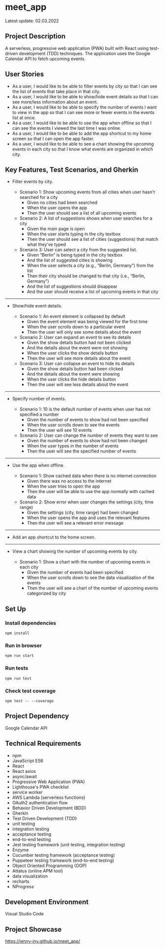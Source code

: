 # meet_app
Latest update: 02.03.2022

## Project Description
A serverless, progressive web application (PWA) built with React using test-driven development (TDD) techniques. The application uses the Google Calendar API to fetch upcoming events.

## User Stories
* As a user, I would like to be able to filter events by city so that I can see the list of events that take place in that city.
* As a user, I would like to be able to show/hide event details so that I can see more/less information about an event.
* As a user, I would like to be able to specify the number of events I want to view in the app so that I can see more or fewer events in the events list at once.
* As a user, I would like to be able to use the app when offline so that I can see the events I viewed the last time I was online.
* As a user, I would like to be able to add the app shortcut to my home screen so that I can open the app faster.
* As a user, I would like to be able to see a chart showing the upcoming events in each city so that I know what events are organized in which city.

## Key Features, Test Scenarios, and Gherkin
* Filter events by city. <br/><br/>
  * Scenario 1: Show upcoming events from all cities when user hasn't searched for a city
    * Given no cities had been searched
    * When the user opens the app
    * Then the user should see a list of all upcoming events
  * Scenario 2: A list of suggestions shows when user searches for a city
    * Given the main page is open
    * When the user starts typing in the city textbox
    * Then the user should see a list of cities (suggestions) that match what they’ve typed
  * Scenario 3: User can select a city from the suggested list.
    * Given “Berlin” is being typed in the city textbox 
    * And the list of suggested cities is showing
    * When the user selects a city (e.g., “Berlin, Germany”) from the list
    * Then their city should be changed to that city (i.e., “Berlin, Germany”)
    * And the list of suggestions should disappear 
    * And the user should receive a list of upcoming events in that city
---
* Show/hide event details. <br/><br/>
  * Scenario 1: An event element is collapsed by default
    * Given the event element was being viewed for the first time
    * When the user scrolls down to a particular event
    * Then the user will only see some details about the event
  * Scenario 2: User can expand an event to see its details
    * Given the show details button had not been clicked 
    * And the details about the event were not showing
    * When the user clicks the show details button
    * Then the user will see more details about the event
  * Scenario 3: User can collapse an event to hide its details
    * Given the show details button had been clicked
    * And the details about the event were showing
    * When the user clicks the hide details button
    * Then the user will see less details about the event
---
* Specify number of events. <br/><br/>
  * Scenario 1: 10 is the default number of events when user has not specified a number
    * Given the number of events to show had not been specified
    * When the user scrolls down to see the events
    * Then the user will see 10 events
  * Scenario 2: User can change the number of events they want to see
    * Given the number of events to show had not been changed
    * When the user types in the number of events
    * Then the user will see the specified number of events
---
* Use the app when offline. <br/><br/>
  * Scenario 1: Show cached data when there is no internet connection
    * Given there was no access to the internet
    * When the user tries to open the app
    * Then the user will be able to use the app normally with cached data
  * Scenario 2: Show error when user changes the settings (city, time range)
    * Given the settings (city, time range) had been changed
    * When the user opens the app and uses the relevant features
    * Then the user will see a relevant error message 
---
* Add an app shortcut to the home screen.
---
* View a chart showing the number of upcoming events by city. <br/><br/>
  * Scenario 1: Show a chart with the number of upcoming events in each city
    * Given the number of events had been specified
    * When the user scrolls down to see the data visualization of the events
    * Then the user will see a chart of the number of upcoming events categorized by city

## Set Up
### Install dependencies
```
npm install
```
### Run in browser
```
npm run start
```
### Run tests
```
npm run test
```
### Check test coverage
```
npm test -- --coverage
```

## Project Dependency
Google Calendar API

## Technical Requirements
* npm
* JavaScript ES6
* React
* React axios
* async/await
* Progressive Web Application (PWA)
* Lighthouse's PWA checklist
* service worker
* AWS Lambda (serverless functions)
* OAuth2 authentication flow
* Behavior Driven Development (BDD)
* Gherkin
* Test Driven Development (TDD)
* unit testing
* integration testing
* acceptance testing
* end-to-end testing
* Jest testing framework (unit testing, integration testing)
* Enzyme
* Cucumber testing framework (acceptance testing)
* Puppeteer testing framework (end-to-end testing)
* Object Oriented Programming (OOP)
* Attatus (online APM tool)
* data visualization
* recharts
* NProgress

## Development Environment
Visual Studio Code

## Project Showcase
https://jenny-jny.github.io/meet_app/

